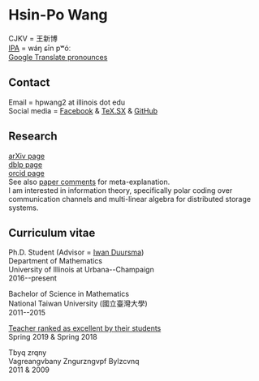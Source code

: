 


# Hsin-Po Wang

CJKV = 王新博  
[IPA](https://en.wikipedia.org/wiki/Help:IPA/Mandarin) = wáŋ ɕīn pʷóː  
[Google Translate pronounces]


## Contact

Email = hpwang2 at illinois dot edu  
Social media =
[Facebook](https://www.facebook.com/Xymbol.1) &
[TeX.SX](https://tex.stackexchange.com/users/51022/symbol-1) &
[GitHub](https://github.com/Symbol1)


## Research

[arXiv page](https://arxiv.org/a/wang_h_8.html)  
[dblp page](https://dblp.org/pers/hd/w/Wang_0001:Hsin=Po)  
[orcid page](https://orcid.org/0000-0003-2574-1510)  
See also [paper comments](/paper) for meta-explanation.  
I am interested in information theory, specifically 
polar coding over communication channels and
multi-linear algebra for distributed storage systems.


## Curriculum vitae

Ph.D. Student
(Advisor = [Iwan Duursma](https://faculty.math.illinois.edu/~duursma/))  
Department of Mathematics  
University of Illinois at Urbana--Champaign  
2016--present
 
Bachelor of Science in Mathematics  
National Taiwan University (國立臺灣大學)  
2011--2015

[Teacher ranked as excellent by their students](go.illinois.edu/lotrae)  
Spring 2019 & Spring 2018  

Tbyq zrqny  
Vagreangvbany Zngurzngvpf Bylzcvnq  
2011 & 2009


[Google Translate pronounces]: https://translate.google.com/#view=home&op=translate&sl=auto&tl=zh-TW&text=王新博


